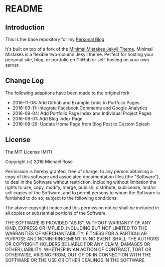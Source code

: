 # README

## Introduction

This is the base repository for my [Personal Blog](http://TomStuart92.Github.io)

It's built on top of a fork of the [Minimal Mistakes Jekyll Theme](https://mmistakes.github.io/minimal-mistakes/). Minimal Mistakes is a flexible two-column Jekyll theme. Perfect for hosting your personal site, blog, or portfolio on GitHub or self-hosting on your own server.

## Change Log

The following adaptions have been made to the original fork:

- 2016-11-08: Add Github and Example Links to Portfolio Pages    
- 2016-09-11: Integrate Facebook Comments and Google Analytics    
- 2016-09-04: Add Portfolio Page Index and Individual Project Pages
- 2016-09-01: Add Blog Index Page   
- 2016-08-29: Update Home Page from Blog Post to Custom Splash       

## License

The MIT License (MIT)

Copyright (c) 2016 Michael Rose

Permission is hereby granted, free of charge, to any person obtaining a copy
of this software and associated documentation files (the "Software"), to deal
in the Software without restriction, including without limitation the rights
to use, copy, modify, merge, publish, distribute, sublicense, and/or sell
copies of the Software, and to permit persons to whom the Software is
furnished to do so, subject to the following conditions:

The above copyright notice and this permission notice shall be included in all
copies or substantial portions of the Software.

THE SOFTWARE IS PROVIDED "AS IS", WITHOUT WARRANTY OF ANY KIND, EXPRESS OR
IMPLIED, INCLUDING BUT NOT LIMITED TO THE WARRANTIES OF MERCHANTABILITY,
FITNESS FOR A PARTICULAR PURPOSE AND NONINFRINGEMENT. IN NO EVENT SHALL THE
AUTHORS OR COPYRIGHT HOLDERS BE LIABLE FOR ANY CLAIM, DAMAGES OR OTHER
LIABILITY, WHETHER IN AN ACTION OF CONTRACT, TORT OR OTHERWISE, ARISING FROM,
OUT OF OR IN CONNECTION WITH THE SOFTWARE OR THE USE OR OTHER DEALINGS IN THE
SOFTWARE.
